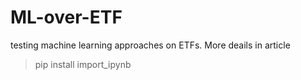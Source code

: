 # ML-over-ETF
testing machine learning approaches on ETFs. More deails in article

> pip install import_ipynb